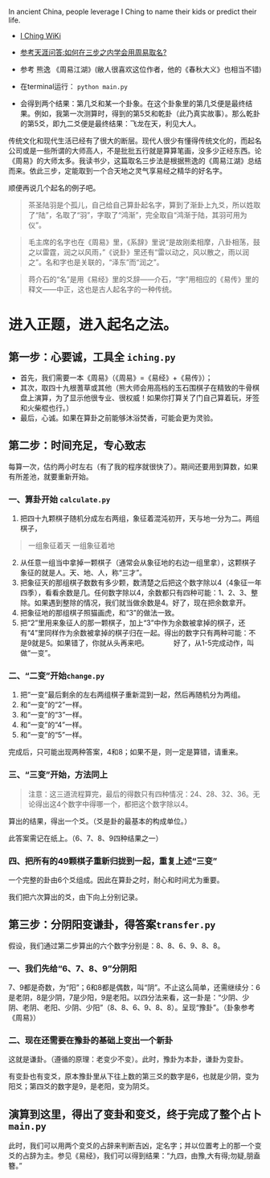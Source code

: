 In ancient China, people leverage I Ching to name their kids or predict their life.   

* [I Ching WiKi](https://en.wikipedia.org/wiki/I_Ching)
 
* [参考天涯问答:如何在三步之内学会用周易取名?](http://wenda.tianya.cn/question/1a6n72jk0djb6r76j7c93n6277ta0rcs8aj5k)
　
* 参考 熊逸 《周易江湖》(敝人很喜欢这位作者，他的《春秋大义》也相当不错)

* 在terminal运行： `python main.py`

* 会得到两个结果：第几爻和某一个卦象。在这个卦象里的第几爻便是最终结果。例如，我第一次测算时，得到的第5爻和乾卦（此乃真实故事）。那么乾卦的第5爻，即九二爻便是最终结果：飞龙在天，利见大人。


传统文化和现代生活已经有了很大的断层。现代人很少有懂得传统文化的，而起名公司或是一些所谓的大师高人，不是批批五行就是算算笔画，没多少正经东西。论《周易》的大师太多。我读书少，这篇取名三步法是根据熊逸的《周易江湖》总结而来。依此三步，定能取到一个合天地之灵气享易经之精华的好名字。

顺便再说几个起名的例子吧。
> 茶圣陆羽是个孤儿，自己给自己算卦起名字，算到了渐卦上九爻，所以姓取了“陆”，名取了“羽”，字取了“鸿渐”，完全取自“鸿渐于陆，其羽可用为仪”。

> 毛主席的名字也在《周易》里，《系辞》里说“是故刚柔相摩，八卦相荡，鼓之以雷霆，润之以风雨，”《说卦》里还有“雷以动之，风以散之，雨以润之”。名和字也是关联的，“泽东”而“润之”。

> 蒋介石的“名”是用《易经》里的爻辞——介石，“字”用相应的《易传》里的释文——中正，这也是古人起名字的一种传统。
　　
# 进入正题，进入起名之法。
## 第一步：心要诚，工具全 `iching.py`
* 首先，我们需要一本《周易》（《周易》=《易经》+《易传》）；
* 其次，取四十九根蓍草或其他（熊大师会用高档的玉石围棋子在精致的牛骨棋盘上演算，为了显示他很专业、很权威！如果你打算关了门自己算着玩，牙签和火柴棍也行。）
* 最后，心诚。如果在算卦之前能够沐浴焚香，可能会更为灵验。

## 第二步：时间充足，专心致志
每算一次，估约两小时左右（有了我的程序就很快了）。期间还要用到算数，如果有所差池，就要重新开始。

### 一、算卦开始 `calculate.py`

1. 把四十九颗棋子随机分成左右两组，象征着混沌初开，天与地一分为二。两组棋子，
> 一组象征着天 
> 一组象征着地
　　
2. 从任意一组当中拿掉一颗棋子（通常会从象征地的右边一组里拿），这颗棋子象征的就是人。天、地、人，称“三才”。
3. 把象征天的那组棋子数数有多少颗，数清楚之后把这个数字除以4（4象征一年四季），看看余数是几。任何数字除以4，余数都只有四种可能：1、2、3、整除。如果遇到整除的情况，我们就当做余数是4。好了，现在把余数拿开。
4. 把象征地的那组棋子照猫画虎，和“3”的做法一致。
5. 把“2”里用来象征人的那一颗棋子，加上“3”中作为余数被拿掉的棋子，还有“4”里同样作为余数被拿掉的棋子归在一起。得出的数字只有两种可能：不是9就是5。如果错了，你就从头再来吧。
　　
　好了，从1-5完成动作，叫做“一变”。

### 二、“二变”开始`change.py`
1. 把“一变”最后剩余的左右两组棋子重新混到一起，然后再随机分为两组。
2. 和“一变”的“2”一样。
3. 和“一变”的“3”一样。
4. 和“一变”的“4”一样。
5. 和“一变”的“5”一样。

完成后，只可能出现两种答案，4和8；如果不是，则一定是算错，请重来。

### 三、“三变”开始，方法同上

> 注意：这三道流程算完，最后的得数只有四种情况：24、28、32、36。无论得出这4个数字中得哪一个，都把这个数字除以4。

算出的结果，得出一个爻。（爻是卦的最基本的构成单位。）

此答案需记在纸上。（6、7、8、9四种结果之一）

### 四、把所有的49颗棋子重新归拢到一起，重复上述“三变”

一个完整的卦由6个爻组成。因此在算卦之时，耐心和时间尤为重要。

我们把六次算出的爻，由下向上分别记录。

## 第三步：分阴阳变谦卦，得答案`transfer.py`

假设，我们通过第二步算出的六个数字分别是：8、8、6、9、8、8。

### 一、我们先给“6、7、8、9”分阴阳
7、9都是奇数，为“阳”；6和8都是偶数，叫“阴”。不止这么简单，还需继续分：6是老阴，8是少阴，7是少阳，9是老阳。以四分法来看，这一卦是：“少阴、少阴、老阴、老阳、少阴、少阳”（8、8、6、9、8、8）。呈现“豫卦”。（卦象参考《周易》）

### 二、现在还需要在豫卦的基础上变出一个新卦
这就是谦卦。（遵循的原理：老变少不变）。此时，豫卦为本卦，谦卦为变卦。

有变卦也有变爻，原本豫卦里从下往上数的第三爻的数字是6，也就是少阴，变为阳爻；第四爻的数字是9，是老阳，变为阴爻。

## 演算到这里，得出了变卦和变爻，终于完成了整个占卜`main.py`

此时，我们可以用两个变爻的占辞来判断吉凶，定名字；并以位置考上的那一个变爻的占辞为主。参见《易经》，我们可以得到结果：“九四，由豫,大有得;勿疑,朋盍簪。”




